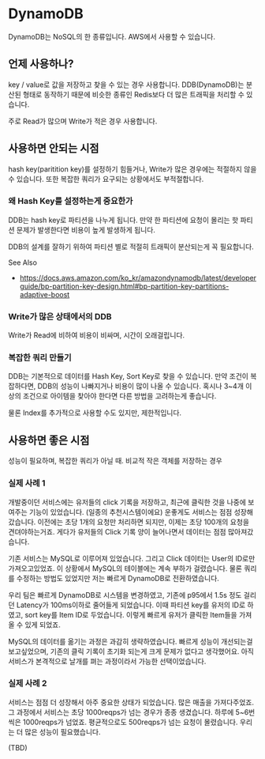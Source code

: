 # DynamoDB

DynamoDB는 NoSQL의 한 종류입니다. AWS에서 사용할 수 있습니다.

## 언제 사용하나?

key / value로 값을 저장하고 찾을 수 있는 경우 사용합니다. DDB(DynamoDB)는 분산된 형태로 동작하기 때문에 비슷한 종류인 Redis보다 더 많은 트래픽을 처리할 수 있습니다.

주로 Read가 많으며 Write가 적은 경우 사용합니다.

## 사용하면 안되는 시점

hash key(paritition key)를 설정하기 힘들거나, Write가 많은 경우에는 적절하지 않을 수 있습니다. 또한 복잡한 쿼리가 요구되는 상황에서도 부적절합니다.

### 왜 Hash Key를 설정하는게 중요한가

DDB는 hash key로 파티션을 나누게 됩니다. 만약 한 파티션에 요청이 몰리는 핫 파티션 문제가 발생한다면 비용이 높게 발생하게 됩니다.

DDB의 설계를 잘하기 위하여 파티션 별로 적절히 트래픽이 분산되는게 꼭 필요합니다.

See Also
  - https://docs.aws.amazon.com/ko_kr/amazondynamodb/latest/developerguide/bp-partition-key-design.html#bp-partition-key-partitions-adaptive-boost

### Write가 많은 상태에서의 DDB

Write가 Read에 비하여 비용이 비싸며, 시간이 오래걸립니다.

### 복잡한 쿼리 만들기

DDB는 기본적으로 데이터를 Hash Key, Sort Key로 찾을 수 있습니다. 만약 조건이 복잡하다면, DDB의 성능이 나빠지거나 비용이 많이 나올 수 있습니다. 혹시나 3~4개 이상의 조건으로 아이템을 찾아야 한다면 다른 방법을 고려하는게 좋습니다.

물론 Index를 추가적으로 사용할 수도 있지만, 제한적입니다.

## 사용하면 좋은 시점

성능이 필요하며, 복잡한 쿼리가 아닐 때. 비교적 작은 객체를 저장하는 경우

### 실제 사례 1

개발중이던 서비스에는 유저들의 click 기록을 저장하고, 최근에 클릭한 것을 나중에 보여주는 기능이 있었습니다. (일종의 추천시스템이에요) 운좋게도 서비스는 점점 성장해갔습니다. 이전에는 초당 1개의 요청만 처리하면 되지만, 이제는 초당 100개의 요청을 견뎌야하는거죠. 게다가 유저들의 Click 기록 양이 늘어나면서 데이터는 점점 많아져갔습니다.

기존 서비스는 MySQL로 이루어져 있었습니다. 그리고 Click 데이터는 User의 ID로만 가져오고있었죠. 이 상황에서 MySQL의 테이블에는 계속 부하가 걸렸습니다. 물론 쿼리를 수정하는 방법도 있었지만 저는 빠르게 DynamoDB로 전환하였습니다.

우리 팀은 빠르게 DynamoDB로 시스템을 변경하였고, 기존에 p95에서 1.5s 정도 걸리던 Latency가 100ms이하로 줄어들게 되었습니다. 이때 파티션 key를 유저의 ID로 하였고, sort key를 Item ID로 두었습니다. 이렇게 빠르게 유저가 클릭한 Item들을 가져올 수 있게 되었죠.

MySQL의 데이터를 옮기는 과정은 과감히 생략하였습니다. 빠르게 성능이 개선되는걸 보고싶었으며, 기존의 클릭 기록이 초기화 되는게 크게 문제가 없다고 생각했어요. 아직 서비스가 본격적으로 날개를 펴는 과정이라서 가능한 선택이었습니다.

### 실제 사례 2

서비스는 점점 더 성장해서 아주 중요한 상태가 되었습니다. 많은 매출을 가져다주었죠. 그 과정에서 서비스는 초당 1000reqps가 넘는 경우가 종종 생겼습니다. 하루에 5~6번씩은 1000reqps가 넘었죠. 평균적으로도 500reqps가 넘는 요청이 몰렸습니다. 우리는 더 많은 성능이 필요했습니다.

(TBD)
